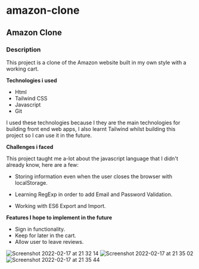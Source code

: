 # amazon-clone
## Amazon Clone

### Description

This project is a clone of the Amazon website built in my own style with a working cart.

**Technologies i used**

- Html
- Tailwind CSS
- Javascript
- Git

I used these technologies because I they are the main technologies for building front end web apps, I also learnt Tailwind whilst building this project so I can use it in the future.

**Challenges i faced**

This project taught me a-lot about the javascript language that I didn't already know, here are a few:

- Storing information even when the user closes the browser with localStorage. 

- Learning RegExp in order to add Email and Password Validation.

- Working with ES6 Export and Import.

**Features I hope to implement in the future**

- Sign in functionality.
- Keep for later in the cart.
- Allow user to leave reviews.

![Screenshot 2022-02-17 at 21 32 14](https://user-images.githubusercontent.com/95965812/155898904-fd8df414-5e20-44a9-9fde-728b7da0cccd.png)
![Screenshot 2022-02-17 at 21 35 02](https://user-images.githubusercontent.com/95965812/155898906-472355cf-c727-4bf2-9b99-1e7ceeea4c21.png)
![Screenshot 2022-02-17 at 21 35 44](https://user-images.githubusercontent.com/95965812/155898909-41d00b9f-1321-4483-9451-9192da0a7ec8.png)

